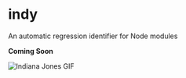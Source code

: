 # indy
An automatic regression identifier for Node modules

**Coming Soon**

![Indiana Jones GIF](https://media.giphy.com/media/MS0fQBmGGMaRy/giphy.gif)